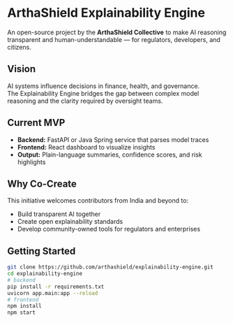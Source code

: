 # ArthaShield Explainability Engine

An open-source project by the **ArthaShield Collective** to make AI reasoning transparent and human-understandable — for regulators, developers, and citizens.

##  Vision
AI systems influence decisions in finance, health, and governance.  
The Explainability Engine bridges the gap between complex model reasoning and the clarity required by oversight teams.

##  Current MVP
- **Backend:** FastAPI or Java Spring service that parses model traces  
- **Frontend:** React dashboard to visualize insights  
- **Output:** Plain-language summaries, confidence scores, and risk highlights  

##  Why Co-Create
This initiative welcomes contributors from India and beyond to:
- Build transparent AI together  
- Create open explainability standards  
- Develop community-owned tools for regulators and enterprises  

##  Getting Started
```bash
git clone https://github.com/arthashield/explainability-engine.git
cd explainability-engine
# backend
pip install -r requirements.txt
uvicorn app.main:app --reload
# frontend
npm install
npm start
